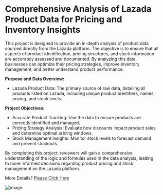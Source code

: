 # Comprehensive Analysis of Lazada Product Data for Pricing and Inventory Insights
This project is designed to provide an in-depth analysis of product data sourced directly from the Lazada platform. The objective is to ensure that all aspects of product identification, pricing structures, and stock information are accurately assessed and documented. By analyzing this data, businesses can optimize their pricing strategies, improve inventory management, and better understand product performance.

**Purpose and Data Overview:**
- Lazada Product Data: The primary source of raw data, detailing all products listed on Lazada, including unique product identifiers, names, pricing, and stock levels.

**Project Objectives:**
- Accurate Product Tracking: Use the data to ensure products are correctly identified and managed.
- Pricing Strategy Analysis: Evaluate how discounts impact product sales and determine optimal pricing windows.
- Stock Management Insights: Monitor stock levels to forecast demand and prevent stockouts.

By completing this project, reviewers will gain a comprehensive understanding of the logic and formulas used in the data analysis, leading to more informed decisions regarding product pricing and stock management on the Lazada platform.

More Details? [Please Click Here](https://docs.google.com/spreadsheets/d/1IDEG6phC6_5HwXfHwsYvU866TAWmXVVU/edit?usp=sharing&ouid=101876597748059596946&rtpof=true&sd=true)

![image](https://github.com/user-attachments/assets/13ccf447-bbb9-4f7c-9353-ece70bb0d824)

